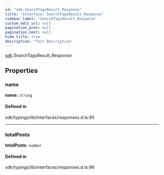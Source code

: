 ```yaml
---
id: "sdk.SearchTagsResult_Response"
title: "Interface: SearchTagsResult_Response"
sidebar_label: "SearchTagsResult_Response"
custom_edit_url: null
pagination_prev: null
pagination_next: null
hide_title: true
description: "Test Description"
---
```


[sdk](../namespaces/sdk.md).SearchTagsResult_Response

## Properties

### name

 **name**: `string`

#### Defined in

sdk/typings/lib/interfaces/responses.d.ts:95

___

### totalPosts

 **totalPosts**: `number`

#### Defined in

sdk/typings/lib/interfaces/responses.d.ts:96
